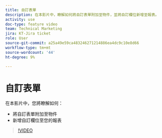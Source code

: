```yaml
---
title: 自訂表單
description: 在本影片中，瞭解如何將自訂表單附加至物件，並將自訂欄位新增至報表。
activity: use
doc-type: feature video
team: Technical Marketing
jira: KT-Jira ticket
role: User
source-git-commit: a25a49e59ca483246271214886ea4dc9c10e8d66
workflow-type: tm+mt
source-wordcount: '44'
ht-degree: 9%

---
```


# 自訂表單

在本影片中，您將瞭解如何：

* 將自訂表單附加至物件
* 新增自訂欄位至您的報表

>[!VIDEO](https://video.tv.adobe.com/v/335173/?quality=12&learn=on)
